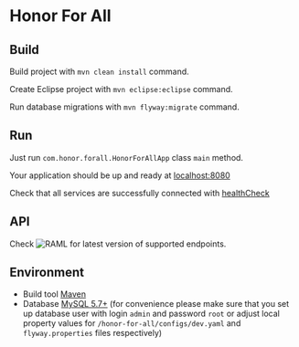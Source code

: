 # Honor For All

## Build
Build project with `mvn clean install` command.

Create Eclipse project with `mvn eclipse:eclipse` command.

Run database migrations with `mvn flyway:migrate` command.

## Run
Just run `com.honor.forall.HonorForAllApp` class `main` method.

Your application should be up and ready at [localhost:8080](http://localhost:8080)

Check that all services are successfully connected with [healthCheck](http://localhost:8081/healthcheck)

## API
Check ![RAML](src/main/resources/raml/api.raml) for latest version of supported endpoints.

## Environment
* Build tool [Maven](https://maven.apache.org/download.cgi)
* Database [MySQL 5.7+](http://dev.mysql.com/downloads/mysql/) (for convenience please make sure that you set up database user with login `admin` and password `root` or adjust local property values for `/honor-for-all/configs/dev.yaml` and `flyway.properties` files respectively)

